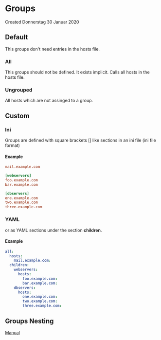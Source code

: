 # Groups
Created Donnerstag 30 Januar 2020

Default
-------
This groups don't need entries in the hosts file.

### All
This groups should not be defined. It exists implicit.
Calls all hosts in the hosts file.

### Ungrouped
All hosts which are not assinged to a group.

Custom
------

### Ini
Groups are defined with square brackets [] like sections in an ini file (ini file format)

#### Example
```ini
mail.example.com

[webservers]
foo.example.com
bar.example.com

[dbservers]
one.example.com
two.example.com
three.example.com
```


### YAML
or as YAML sections under the section **children**.

#### Example
```yaml
all:
  hosts:
	mail.example.com:
  children:
	webservers:
	  hosts:
		foo.example.com:
		bar.example.com:
	dbservers:
	  hosts:
		one.example.com:
		two.example.com:
		three.example.com:
```


Groups Nesting
--------------
[Manual](https://docs.ansible.com/ansible/latest/user_guide/intro_inventory.html#id13)


